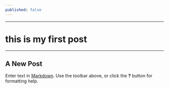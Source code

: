```yaml
---
published: false
---
```

- - -
#  this is my first post
- - -
## A New Post

Enter text in [Markdown](http://daringfireball.net/projects/markdown/). Use the toolbar above, or click the **?** button for formatting help.
